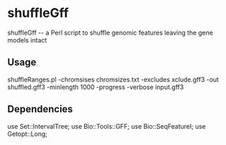 shuffleGff
=============

shuffleGff -- a Perl script to shuffle genomic features leaving the gene models intact

Usage
------------------------------------------
   
   shuffleRanges.pl -chromsises chromsizes.txt -excludes xclude.gff3 -out shuffled.gff3  -minlength 1000 
   -progress -verbose input.gff3

Dependencies
------------------------------------------
   use Set::IntervalTree;
   use Bio::Tools::GFF;
   use Bio::SeqFeatureI;
   use Getopt::Long;
